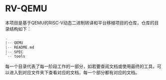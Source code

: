 # RV-QEMU

本项目是基于QEMU的RISC-V动态二进制转译和平台移植项目的仓库，仓库的目录结构如下：

```c
.
|-- QEMU
|-- README.md
|-- SPEC
`-- tools
```

每一个目录代表了每一阶段工作的一部分，如若要查阅文档或使用最终的工具，可以进入到对应文件夹下查看对应的文档，每一个部分都有对应的文档。